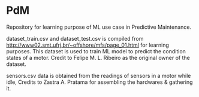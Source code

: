 # PdM
Repository for learning purpose of ML use case in Predictive Maintenance.  
  
dataset_train.csv and dataset_test.csv is compiled from http://www02.smt.ufrj.br/~offshore/mfs/page_01.html for learning purposes.
This dataset is used to train ML model to predict the condition states of a motor. Credit to Felipe M. L. Ribeiro as the original owner of the dataset.

sensors.csv data is obtained from the readings of sensors in a motor while idle, Credits to Zastra A. Pratama for assembling the hardwares & gathering it.
